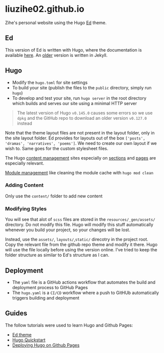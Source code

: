 # liuzihe02.github.io
Zihe's personal website using the Hugo [Ed](https://themes.gohugo.io/themes/gohugo-theme-ed/) theme.

## Ed

This version of Ed is written with Hugo, where the documentation is available [here](https://gohugo-theme-ed.netlify.app/documentation/). An [older](https://github.com/minicomp/ed) version is written in Jekyll.

## Hugo

- Modify the `hugo.toml` for site settings
- To build your site (publish the files to the `public` directory, simply run `hugo`)
- To develop and test your site, run `hugo server` in the root directory which builds and serves our site using a minimal HTTP server

> The latest version of Hugo `v0.145.0` causes some errors so we use `dpkg` and the GitHub repo to download an older version `v0.127.0` instead

Note that the theme layout files are not present in the layout folder, only in the site layout folder. Ed provides for layouts out of the box `['posts', 'dramas', 'narratives', 'poems']`. We need to create our own layout if we wish to. Same goes for the custom stylesheet files.

The Hugo [content management](https://gohugo.io/content-management/) sites especially on [sections](https://gohugo.io/content-management/sections/) and [pages](https://gohugo.io/content-management/page-bundles/) are especially relevant.

[Module management](https://gohugo.io/hugo-modules/use-modules/) like cleaning the module cache with `hugo mod clean`

### Adding Content

Only use the `content/` folder to add new content

### Modifying Styles

You will see that alot of `scss` files are stored in the `resources/_gen/assets/` directory. Do not modify this file. Hugo will modify this stuff automatically whenever you build your project, so your changes will be lost.

Instead, use the `assets/`, `layouts/`,`static/` direcotry in the project root. Copy the relevant file from the github repo theme and modify it there. Hugo will use the file locally before using the version online. I've tried to keep the folder structure as similar to Ed's structure as I can.

## Deployment

- The `yaml` file is a GitHub actions workflow that automates the build and deployment process to GitHub Pages
- The `hugo.yaml` is a `CI/CD` workflow where a push to GitHUb automatically triggers building and deployment

## Guides

The follow tutorials were used to learn Hugo and Github Pages:
- [Ed theme](https://gohugo-theme-ed.netlify.app/documentation/)
- [Hugo Quickstart](https://gohugo.io/getting-started/quick-start/)
- [Deploying Hugo on Github Pages](https://gohugo.io/host-and-deploy/host-on-github-pages/)
